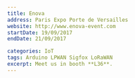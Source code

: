 ```yaml
---
title: Enova
address: Paris Expo Porte de Versailles
website: http://www.enova-event.com
startDate: 19/09/2017
endDate: 21/09/2017

categories: IoT
tags: Arduino LPWAN Sigfox LoRaWAN
excerpt: Meet us in booth **L36**.
---
```

